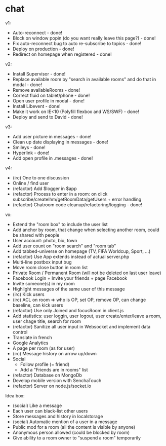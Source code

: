 chat
====

v1:
* Auto-reconnect - done!
* Block on window popin (do you want really leave this page?) - done!
* Fix auto-reconnect bug to auto re-subscribe to topics - done!
* Deploy on production - done!
* Redirect on homepage when registered - done!

v2:
* Install Supervisor - done!
* Replace available room by "search in available rooms" and do that in modal - done!
* Remove availableRooms - done!
* Correct fluid on tablet/phone - done!
* Open user profile in modal - done!
* Install Libevent - done!
* Make it work on IE<10 (Polyfill flexbox and WS/SWF) - done!
* Deploy and send to David - done!

v3:
* Add user picture in messages - done!
* Clean up date displaying in messages - done!
* Smileys - done!
* Hyperlink - done!
* Add open profile in .messages - done!

v4:
* (irc) One to one discussion
* Online / find user
* (refactor) Add $logger in $app
* (refactor) Process to enter in a room: on click subscribe/createIhm/getRoomData/getUsers + error handling
* (refactor) Chatroom code cleanup/refactoring/logging - done!

vx:
* Extend the "room box" to include the user list
* Add anchor by room, that change when selecting another room, could be shared with people
* User account: photo, bio, town
* Add user count on "room search" and "room tab"
* Add tabbed-universe on homepage (TV, FIFA Worldcup, Sport, ...)
* (refactor) Use App extends instead of actual server.php
* Multi-line postbox input bug
* Move room close button in room list
* Private Room / Permanent Room (will not be deleted on last user leave)
* Facebook Login + Invite your friends + page Facebook
* Invite someone(s) in my room
* Highlight messages of the same user of this message
* (irc) Kick users
* (irc) ACL on room => who is OP, set OP, remove OP, can change baseline, can kick users
* (refactor) Use only Joined and focusRoom in client.js
* Add statistics: user loggin, user logout, user create/enter/leave a room, user chage title, search for room
* (refactor) Sanitize all user input in Websocket and implement data control
* Translate in french
* Google Analytics
* A page per room (as for user)
* (irc) Message history on arrow up/down
* Social
  * Follow profile (= friend)
  * Add a "Friends are in rooms" list
* (refactor) Database on MongoDb
* Develop mobile version with SenchaTouch
* (refactor) Server on node.js/socket.io

Idea box:
* (social) Like a message
* Each user can black-list other users
* Store messages and history in localstorage
* (social) Automatic mention of a user in a message
* Public mod for a room (all the content is visible by anyone)
* Anonymous person allowed (could be blocked by room)
* Give ability to a room owner to "suspend a room" temporarily

